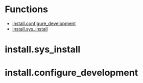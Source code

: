# Functions
- [install.configure_development](#install.configure_development)
- [install.sys_install](#install.sys_install)
# install.sys_install

# install.configure_development


